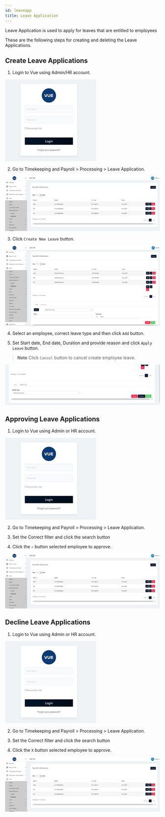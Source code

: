```yaml
---
id: leaveapp
title: Leave Application
---
```

Leave Application is used to apply for leaves that are entitled to employees

These are the following steps for creating and deleting the Leave Applications.

## Create Leave Applications 

1. Login to Vue using  Admin/HR account.
 
 ![alt-text](assets/23.png)

2. Go to Timekeeping and Payroll > Processing > Leave Application.

![alt-text](assets/bentitlement/1.png)  

3. Click `Create New Leave` button.

![alt-text](assets/bentitlement/2.png)  

4. Select an employee, correct leave type and then click `Add` button.

5. Set Start date, End date, Duration and provide reason and click `Apply Leave` button.

> **Note** Click `Cancel` button to cancel create employee leave.

![alt-text](assets/bentitlement/3.png)  


## Approving Leave Applications 


1. Login to Vue using Admin or HR account. 

![alt-text](assets/Picture2.png)

2. Go to Timekeeping and Payroll > Processing > Leave Application.

3. Set the Correct filter and click the search button

4. Click the `✓` button selected employee to approve.

![alt-text](assets/bentitlement/1.png) 


 ## Decline Leave Applications 
 
 1. Login to Vue using Admin or HR account. 

![alt-text](assets/Picture2.png)

2. Go to Timekeeping and Payroll > Processing > Leave Application.

3. Set the Correct filter and click the search button

4. Click the `X` button selected employee to approve.

![alt-text](assets/bentitlement/1.png) 
